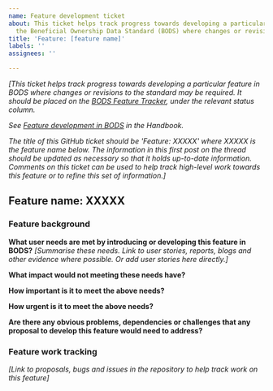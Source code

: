 ```yaml
---
name: Feature development ticket
about: This ticket helps track progress towards developing a particular feature in
  the Beneficial Ownership Data Standard (BODS) where changes or revisions to the standard may be required.
title: 'Feature: [feature name]'
labels: ''
assignees: ''

---
```


_[This ticket helps track progress towards developing a particular feature in BODS where changes or revisions to the standard may be required. It should be placed on the [BODS Feature Tracker](https://github.com/openownership/data-standard/projects/4), under the relevant status column._

_See [Feature development in BODS](https://openownership.github.io/bods-dev-handbook/feature_development.html) in the Handbook._

_The title of this GitHub ticket should be 'Feature: XXXXX' where XXXXX is the feature name below. The information in this first post on the thread should be updated as necessary so that it holds up-to-date information. Comments on this ticket can be used to help track high-level work towards this feature or to refine this set of information.]_

## Feature name: **XXXXX**

### Feature background

**What user needs are met by introducing or developing this feature in BODS?** _[Summarise these needs. Link to user stories, reports, blogs and other evidence where possible. Or add user stories here directly.]_


**What impact would not meeting these needs have?**


**How important is it to meet the above needs?**


**How urgent is it to meet the above needs?**


**Are there any obvious problems, dependencies or challenges that any proposal to develop this feature would need to address?**


### Feature work tracking

_[Link to proposals, bugs and issues in the repository to help track work on this feature]_
